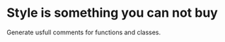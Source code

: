 Style is something you can not buy
==================================

Generate usfull comments for functions and classes.

